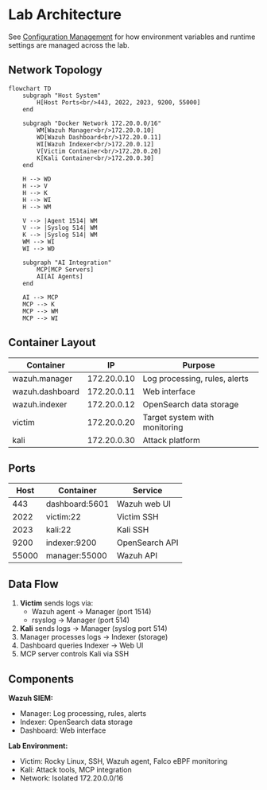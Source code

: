 # Lab Architecture

See [Configuration Management](./config-management.md) for how environment variables and runtime settings are managed across the lab.

## Network Topology

```mermaid
flowchart TD
    subgraph "Host System"
        H[Host Ports<br/>443, 2022, 2023, 9200, 55000]
    end
    
    subgraph "Docker Network 172.20.0.0/16"
        WM[Wazuh Manager<br/>172.20.0.10]
        WD[Wazuh Dashboard<br/>172.20.0.11] 
        WI[Wazuh Indexer<br/>172.20.0.12]
        V[Victim Container<br/>172.20.0.20]
        K[Kali Container<br/>172.20.0.30]
    end
    
    H --> WD
    H --> V
    H --> K
    H --> WI
    H --> WM
    
    V --> |Agent 1514| WM
    V --> |Syslog 514| WM
    K --> |Syslog 514| WM
    WM --> WI
    WI --> WD
    
    subgraph "AI Integration"
        MCP[MCP Servers]
        AI[AI Agents]
    end
    
    AI --> MCP
    MCP --> K
    MCP --> WM
    MCP --> WI
```

## Container Layout

| Container | IP | Purpose |
|-----------|----|---------| 
| wazuh.manager | 172.20.0.10 | Log processing, rules, alerts |
| wazuh.dashboard | 172.20.0.11 | Web interface |
| wazuh.indexer | 172.20.0.12 | OpenSearch data storage |
| victim | 172.20.0.20 | Target system with monitoring |
| kali | 172.20.0.30 | Attack platform |

## Ports

| Host | Container | Service |
|------|-----------|---------|
| 443 | dashboard:5601 | Wazuh web UI |
| 2022 | victim:22 | Victim SSH |
| 2023 | kali:22 | Kali SSH |
| 9200 | indexer:9200 | OpenSearch API |
| 55000 | manager:55000 | Wazuh API |

## Data Flow

1. **Victim** sends logs via:
   - Wazuh agent → Manager (port 1514)
   - rsyslog → Manager (port 514)
2. **Kali** sends logs → Manager (syslog port 514)
3. Manager processes logs → Indexer (storage)
4. Dashboard queries Indexer → Web UI
5. MCP server controls Kali via SSH

## Components

**Wazuh SIEM:**
- Manager: Log processing, rules, alerts
- Indexer: OpenSearch data storage  
- Dashboard: Web interface

**Lab Environment:**
- Victim: Rocky Linux, SSH, Wazuh agent, Falco eBPF monitoring
- Kali: Attack tools, MCP integration
- Network: Isolated 172.20.0.0/16